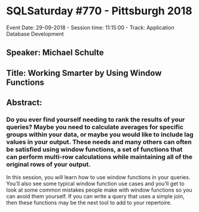 # SQLSaturday #770 - Pittsburgh 2018
Event Date: 29-09-2018 - Session time: 11:15:00 - Track: Application  Database Development
## Speaker: Michael Schulte
## Title: Working Smarter by Using Window Functions
## Abstract:
### Do you ever find yourself needing to rank the results of your queries? Maybe you need to calculate averages for specific groups within your data, or maybe you would like to include lag values in your output. These needs and many others can often be satisfied using window functions, a set of functions that can perform multi-row calculations while maintaining all of the original rows of your output.
In this session, you will learn how to use window functions in your queries. You'll also see some typical window function use cases and you'll get to look at some common mistakes people make with window functions so you can avoid them yourself. If you can write a query that uses a simple join, then these functions may be the next tool to add to your repertoire.
